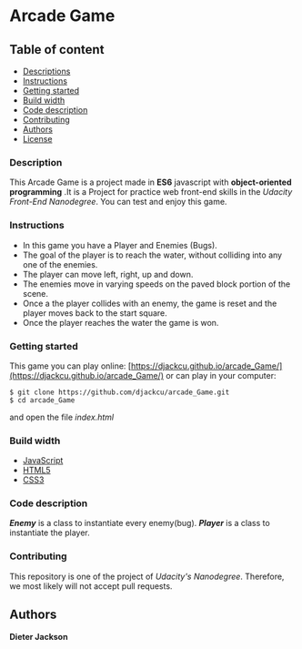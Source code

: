 # Arcade Game

## Table of content
* [Descriptions](#description)
* [Instructions](#instructions)
* [Getting started](#getting-started)
* [Build width](#build-width)
* [Code description](#code-description)
* [Contributing](#contributing)
* [Authors](#authors)
* [License](#license)

### Description
This Arcade Game is a project made in **ES6** javascript with **object-oriented programming** .It is a Project for practice web front-end skills in the _Udacity Front-End Nanodegree_.
You can test and enjoy this game.

### Instructions 
* In this game you have a Player and Enemies (Bugs). 
* The goal of the player is to reach the water, without colliding into any one of the enemies. 
* The player can move left, right, up and down. 
* The enemies move in varying speeds on the paved block portion of the scene.
* Once a the player collides with an enemy, the game is reset and the player moves back to the start square. 
* Once the player reaches the water the game is won.


### Getting started
This game you can play online:
[https://djackcu.github.io/arcade_Game/](https://djackcu.github.io/arcade_Game/)
or can play in your computer:
```
$ git clone https://github.com/djackcu/arcade_Game.git
$ cd arcade_Game
```

and open the file _index.html_
### Build width
* [JavaScript](https://www.javascript.com/)
* [HTML5](https://www.w3.org/TR/html5/)
* [CSS3](https://www.w3.org/TR/css3-roadmap/)

### Code description
**_Enemy_** is a class to instantiate every enemy(bug).
**_Player_** is a class to instantiate the player.

### Contributing
This repository is one of the project of _Udacity's Nanodegree_. Therefore, we most likely will not accept pull requests. 

## Authors

**Dieter Jackson**